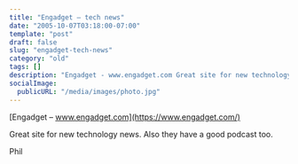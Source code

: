 ```yaml
---
title: "Engadget – tech news"
date: "2005-10-07T03:18:00-07:00"
template: "post"
draft: false
slug: "engadget-tech-news"
category: "old"
tags: []
description: "Engadget - www.engadget.com Great site for new technology news. Also they have a good podcast too. Phil"
socialImage:
  publicURL: "/media/images/photo.jpg"
---
```

[Engadget – www.engadget.com](https://www.engadget.com/)

Great site for new technology news. Also they have a good podcast too.

Phil

